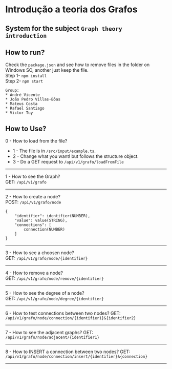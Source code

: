 # Introdução a teoria dos Grafos

## System for the subject `Graph theory introduction`

## How to run?

Check the `package.json` and see how to remove files in the folder on Windows SO, another just keep the file.   
Step 1- `npm install`  
Step 2- `npm start`

```
Group:
* André Vicente
* João Pedro Villas-Bôas
* Mateus Costa
* Rafael Santiago
* Victor Tuy
```

## How to Use?

0 - How to load from the file?
 * 1 - The file is in `/src/input/example.ts`.
 * 2 - Change what you want! but follows the structure object.
 * 3 - Do a GET request to `/api/v1/grafo/loadFromFile`
 - - - - 
1 - How to see the Graph?  
GET: `/api/v1/grafo` 
 - - - - 

2 - How to create a node?  
POST: `/api/v1/grafo/node` 
```
{
    "identifier": identifier(NUMBER),
    "value": value(STRING),
    "connections": [
        connection(NUMBER)
    ]
}
```
 - - - - 

3 -  How to see a choosen node?  
GET: `/api/v1/grafo/node/{identifier}`
 - - - - 
4 - How to remove a node?  
GET: `/api/v1/grafo/node/remove/{identifier}`
 - - - - 
5 - How to see the degree of a node?   
GET: `/api/v1/grafo/node/degree/{identifier}`
 - - - - 
6 - How to test connections between two nodes? 
GET: `/api/v1/grafo/node/connection/{identifier1}&{identifier2}`
 - - - - 
7 - How to see the adjacent graphs? 
GET: `/api/v1/grafo/node/adjacent/{identifier1}` 
 - - - - 
8 - How to INSERT a connection between two nodes? 
GET: `/api/v1/grafo/node/connection/insert/{identifier}&{connection}`
 - - - -
